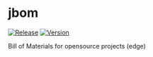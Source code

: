 # jbom

[![Release](https://github.com/memoria-io/jbom/workflows/Release/badge.svg)](https://github.com/memoria-io/jbom/actions?query=workflow%3ARelease)
[![Version](https://img.shields.io/github/v/release/memoria-io/jbom?label=Version&logo=github&style=flat)](https://github.com/memoria-io/jbom/releases/latest)

Bill of Materials for opensource projects (edge)

